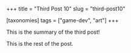 +++
title = "Third Post 10"
slug = "third-post10"

[taxonomies]
tags = ["game-dev", "art"]
+++

This is the summary of the third post!

<!-- more -->

This is the rest of the post.